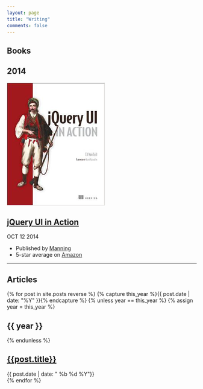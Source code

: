```yaml
---
layout: page
title: "Writing"
comments: false
---
```


<h2 class="archive-heading main-border">Books</h2>

<div class="blog-archives">
	<h2>2014</h2>
	<article>
		<img class="cover" src="/images/book.jpg" alt="jQuery UI in Action cover">
		<h1>
			<a href="http://tjvantoll.com/jquery-ui-in-action.html">jQuery UI in Action</a>
		</h1>
		<time>
			<span class="month">OCT</span>
			<span class="day">12</span>
			<span class="year">2014</span>
		</time>
		<ul>
			<li>Published by <a href="https://manning.com/">Manning</a></li>
			<li>5-star average on <a href="http://www.amazon.com/jQuery-UI-Action-T-VanToll/dp/1617291935/ref=sr_1_1?ie=UTF8&qid=1436237989&sr=8-1&keywords=jquery+ui">Amazon</a></li>
		</ul>
	</article>
</div>

<hr class="main-border">

<h2 class="archive-heading main-border">Articles</h2>

<div class="blog-archives">
	{% for post in site.posts reverse %}
		{% capture this_year %}{{ post.date | date: "%Y" }}{% endcapture %}
		{% unless year == this_year %}
			{% assign year = this_year %}
			<h2>{{ year }}</h2>
		{% endunless %}
		<article class="main-border">
			<h1>
				<a href="{{ root_url }}{{ post.url }}">{{post.title}}</a>
			</h1>
			<time datetime="{{ post.date | datetime | date_to_xmlschema }}" pubdate>
				{{ post.date | date: "	<span class='month'>%b</span> <span class='day'>%d</span> <span class='year'>%Y</span>"}}
			</time>
		</article>
	{% endfor %}
</div>
